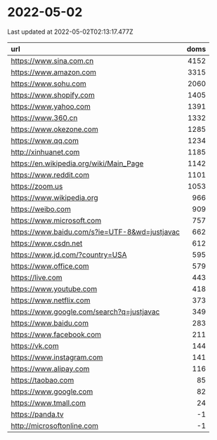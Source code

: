 # 2022-05-02

<!-- BEGIN -->
Last updated at 2022-05-02T02:13:17.477Z

url | doms
:- | -:
https://www.sina.com.cn | 4152
https://www.amazon.com | 3315
https://www.sohu.com | 2060
https://www.shopify.com | 1405
https://www.yahoo.com | 1391
https://www.360.cn | 1332
https://www.okezone.com | 1285
https://www.qq.com | 1234
http://xinhuanet.com | 1185
https://en.wikipedia.org/wiki/Main_Page | 1142
https://www.reddit.com | 1101
https://zoom.us | 1053
https://www.wikipedia.org | 966
https://weibo.com | 909
https://www.microsoft.com | 757
https://www.baidu.com/s?ie=UTF-8&wd=justjavac | 662
https://www.csdn.net | 612
https://www.jd.com/?country=USA | 595
https://www.office.com | 579
https://live.com | 443
https://www.youtube.com | 418
https://www.netflix.com | 373
https://www.google.com/search?q=justjavac | 349
https://www.baidu.com | 283
https://www.facebook.com | 211
https://vk.com | 144
https://www.instagram.com | 141
https://www.alipay.com | 116
https://taobao.com | 85
https://www.google.com | 82
https://www.tmall.com | 24
https://panda.tv | -1
http://microsoftonline.com | -1
<!-- END -->

